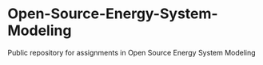 # Open-Source-Energy-System-Modeling
Public repository for assignments in Open Source Energy System Modeling
